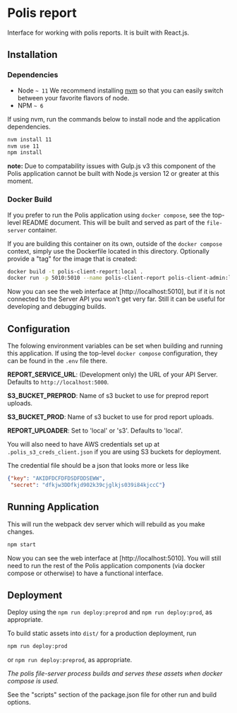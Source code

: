 # Polis report

Interface for working with polis reports. It is built with React.js.

## Installation

### Dependencies

* Node `~ 11`
We recommend installing [nvm](https://github.com/creationix/nvm) so that you can easily switch between your favorite
flavors of node.
* NPM `~ 6`

If using nvm, run the commands below to install node and the application dependencies.

```sh
nvm install 11
nvm use 11
npm install
```

**note:** Due to compatability issues with Gulp.js v3 this component of the Polis application cannot be built with Node.js version 12 or greater at this moment.

### Docker Build

If you prefer to run the Polis application using `docker compose`, see the top-level README document. This will be built and served as part of the `file-server` container.

If you are building this container on its own, outside of the `docker compose` context, simply use the Dockerfile
located in this directory. Optionally provide a "tag" for the image that is created:

```sh
docker build -t polis-client-report:local .
docker run -p 5010:5010 --name polis-client-report polis-client-admin:local npm start
```

Now you can see the web interface at [http://localhost:5010], but if it is not connected to the Server API you won't
get very far. Still it can be useful for developing and debugging builds.

## Configuration

The folowing environment variables can be set when building and running this application. If using the top-level `docker compose` configuration, they can be found in the `.env` file there.

**REPORT_SERVICE_URL**: (Development only) the URL of your API Server. Defaults to `http://localhost:5000`.

**S3_BUCKET_PREPROD**: Name of s3 bucket to use for preprod report uploads.

**S3_BUCKET_PROD**: Name of s3 bucket to use for prod report uploads.

**REPORT_UPLOADER**: Set to 'local' or 's3'. Defaults to 'local'.

You will also need to have AWS credentials set up at `.polis_s3_creds_client.json` if you are using S3
buckets for deployment.

The credential file should be a json that looks more or less like

```json
{"key": "AKIDFDCFDFDSDFDDSEWW",
 "secret": "dfkjw3DDfkjd902k39cjglkjs039i84kjccC"}
```

## Running Application

This will run the webpack dev server which will rebuild as you make changes.

```sh
npm start
```

Now you can see the web interface at [http://localhost:5010]. You will still need to run the rest of the Polis
application components (via docker compose or otherwise) to have a functional interface.

## Deployment

Deploy using the `npm run deploy:preprod` and `npm run deploy:prod`, as appropriate.

To build static assets into `dist/` for a production deployment, run

```sh
npm run deploy:prod
```

or `npm run deploy:preprod`, as appropriate.

_The polis file-server process builds and serves these assets when docker compose is used._

See the "scripts" section of the package.json file for other run and build options.
